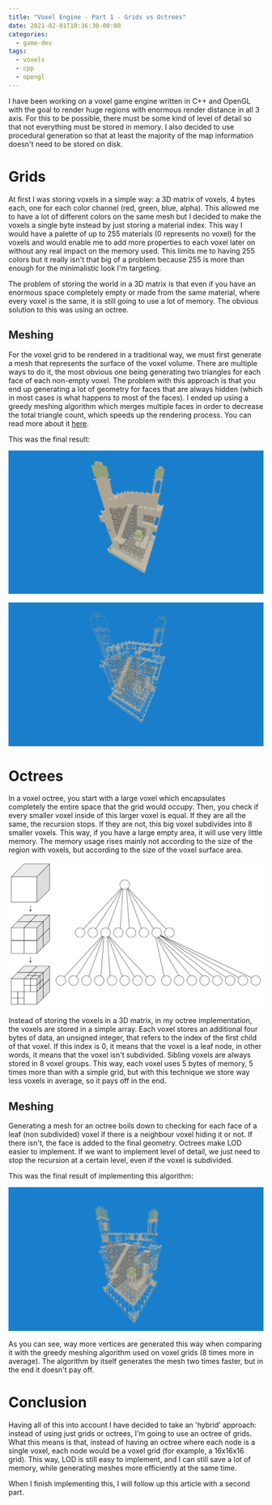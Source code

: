 ```yaml
---
title: "Voxel Engine - Part 1 - Grids vs Octrees"
date: 2021-02-01T10:36:30-00:00
categories:
  - game-dev
tags:
  - voxels
  - cpp
  - opengl
---
```


I have been working on a voxel game engine written in C++ and OpenGL with the
goal to render huge regions with enormous render distance in all 3 axis. For
this to be possible, there must be some kind of level of detail so that not
everything must be stored in memory. I also decided to use procedural generation
so that at least the majority of the map information doesn't need to be stored
on disk.

# Grids

At first I was storing voxels in a simple way: a 3D matrix of voxels, 4 bytes
each, one for each color channel (red, green, blue, alpha). This allowed me to
have a lot of different colors on the same mesh but I decided to make the voxels
a single byte instead by just storing a material index. This way I would have a
palette of up to 255 materials (0 represents no voxel) for the voxels and would
enable me to add more properties to each voxel later on without any real impact
on the memory used. This limits me to having 255 colors but it really isn't that
big of a problem because 255 is more than enough for the minimalistic look I'm
targeting. 

The problem of storing the world in a 3D matrix is that even if you have an
enormous space completely empty or made from the same material, where every
voxel is the same, it is still going to use a lot of memory. The obvious
solution to this was using an octree.

## Meshing

For the voxel grid to be rendered in a traditional way, we must first
generate a mesh that represents the surface of the voxel volume.
There are multiple ways to do it, the most obvious one being generating two
triangles for each face of each non-empty voxel. The problem with this approach
is that you end up generating a lot of geometry for faces that are always hidden
(which in most cases is what happens to most of the faces). I ended up using a
greedy meshing algorithm which merges multiple faces in order to decrease the
total triangle count, which speeds up the rendering process. You can read more
about it [here](https://0fps.net/2012/06/30/meshing-in-a-minecraft-game/).

This was the final result:

![Solid mesh](/assets/images/posts/2021-02-02/mesh.png "Solid mesh")

![Wireframe mesh](/assets/images/posts/2021-02-02/mesh-grid.png "Wireframe mesh")

# Octrees

In a voxel octree, you start with a large voxel which encapsulates
completely the entire space that the grid would occupy. Then, you check if every
smaller voxel inside of this larger voxel is equal. If they are all the same,
the recursion stops. If they are not, this big voxel subdivides into 8 smaller
voxels. This way, if you have a large empty area, it will use very little
memory. The memory usage rises mainly not according to the size of the region
with voxels, but according to the size of the voxel surface area.

![Example octree](/assets/images/posts/2021-02-02/octree.png "Example octree")

Instead of storing the voxels in a 3D matrix, in my octree implementation, the
voxels are stored in a simple array. Each voxel stores an additional four bytes
of data, an unsigned integer, that refers to the index of the first child of
that voxel. If this index is 0, it means that the voxel is a leaf node, in other
words, it means that the voxel isn't subdivided. Sibling voxels are always
stored in 8 voxel groups. This way, each voxel uses 5 bytes of memory, 5 times
more than with a simple grid, but with this technique we store way less voxels
in average, so it pays off in the end.

## Meshing

Generating a mesh for an octree boils down to checking for each face of a leaf
(non subdivided) voxel if there is a neighbour voxel hiding it or not. If there
isn't, the face is added to the final geometry. Octrees make LOD easier to
implement. If we want to implement level of detail, we just need to stop the
recursion at a certain level, even if the voxel is subdivided.

This was the final result of implementing this algorithm:

![Wireframe mesh](/assets/images/posts/2021-02-02/mesh-octree.png "Wireframe mesh")

As you can see, way more vertices are generated this way when comparing it with
the greedy meshing algorithm used on voxel grids (8 times more in average). The
algorithm by itself generates the mesh two times faster, but in the end it
doesn't pay off.

# Conclusion

Having all of this into account I have decided to take an 'hybrid' approach:
instead of using just grids or octrees, I'm going to use an octree of grids.
What this means is that, instead of having an octree where each node is a single
voxel, each node would be a voxel grid (for example, a 16x16x16 grid). This way,
LOD is still easy to implement, and I can still save a lot of memory, while
generating meshes more efficiently at the same time.

When I finish implementing this, I will follow up this article with a second
part.